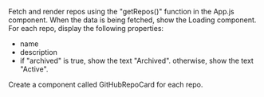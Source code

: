 Fetch and render repos using the "getRepos()" function in the App.js component. When the data is being fetched, show the Loading component. For each repo, display the following properties:

* name
* description
* if "archived" is true, show the text "Archived". otherwise, show the text "Active".

Create a component called GitHubRepoCard for each repo.

